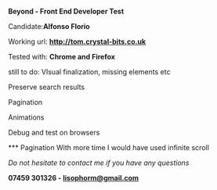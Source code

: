 **Beyond - Front End Developer Test**


Candidate:**Alfonso Florio**

Working url: **http://tom.crystal-bits.co.uk**

Tested with: **Chrome and Firefox**

still to do:
VIsual finalization, missing elements etc

Preserve search results

Pagination

Animations

Debug and test on browsers


*** Pagination
With more time I would have used infinite scroll






_Do not hesitate to contact me if you have any questions_

**07459 301326 - lisophorm@gmail.com**

